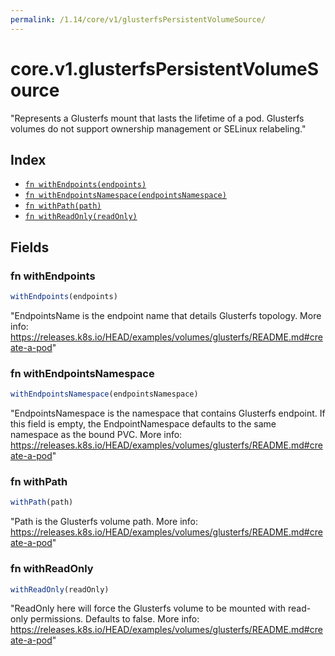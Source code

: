 ```yaml
---
permalink: /1.14/core/v1/glusterfsPersistentVolumeSource/
---
```


# core.v1.glusterfsPersistentVolumeSource

"Represents a Glusterfs mount that lasts the lifetime of a pod. Glusterfs volumes do not support ownership management or SELinux relabeling."

## Index

* [`fn withEndpoints(endpoints)`](#fn-withendpoints)
* [`fn withEndpointsNamespace(endpointsNamespace)`](#fn-withendpointsnamespace)
* [`fn withPath(path)`](#fn-withpath)
* [`fn withReadOnly(readOnly)`](#fn-withreadonly)

## Fields

### fn withEndpoints

```ts
withEndpoints(endpoints)
```

"EndpointsName is the endpoint name that details Glusterfs topology. More info: https://releases.k8s.io/HEAD/examples/volumes/glusterfs/README.md#create-a-pod"

### fn withEndpointsNamespace

```ts
withEndpointsNamespace(endpointsNamespace)
```

"EndpointsNamespace is the namespace that contains Glusterfs endpoint. If this field is empty, the EndpointNamespace defaults to the same namespace as the bound PVC. More info: https://releases.k8s.io/HEAD/examples/volumes/glusterfs/README.md#create-a-pod"

### fn withPath

```ts
withPath(path)
```

"Path is the Glusterfs volume path. More info: https://releases.k8s.io/HEAD/examples/volumes/glusterfs/README.md#create-a-pod"

### fn withReadOnly

```ts
withReadOnly(readOnly)
```

"ReadOnly here will force the Glusterfs volume to be mounted with read-only permissions. Defaults to false. More info: https://releases.k8s.io/HEAD/examples/volumes/glusterfs/README.md#create-a-pod"